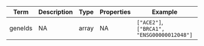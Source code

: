 |Term | Description | Type | Properties | Example | Enum|
| ---| ---| ---| ---| ---| --- |
| geneIds | NA | array | NA | `["ACE2"]`,<br />`["BRCA1", "ENSG00000012048"]` | NA|
